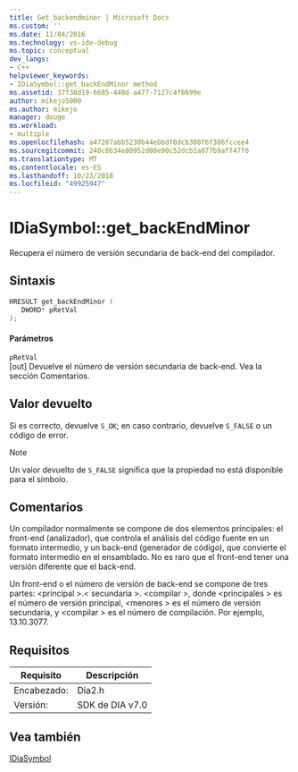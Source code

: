 ```yaml
---
title: Get_backendminor | Microsoft Docs
ms.custom: ''
ms.date: 11/04/2016
ms.technology: vs-ide-debug
ms.topic: conceptual
dev_langs:
- C++
helpviewer_keywords:
- IDiaSymbol::get_backEndMinor method
ms.assetid: 37f38d19-6685-440d-a477-7127c4f8699e
author: mikejo5000
ms.author: mikejo
manager: douge
ms.workload:
- multiple
ms.openlocfilehash: a47287abb5230b44ebbdf0dcb300f6f386fccee4
ms.sourcegitcommit: 240c8b34e80952d00e90c52dcb1a077b9aff47f6
ms.translationtype: MT
ms.contentlocale: es-ES
ms.lasthandoff: 10/23/2018
ms.locfileid: "49925947"
---
```

# <a name="idiasymbolgetbackendminor"></a>IDiaSymbol::get_backEndMinor
Recupera el número de versión secundaria de back-end del compilador.  
  
## <a name="syntax"></a>Sintaxis  
  
```C++  
HRESULT get_backEndMinor (   
   DWORD* pRetVal  
);  
```  
  
#### <a name="parameters"></a>Parámetros  
 `pRetVal`  
 [out] Devuelve el número de versión secundaria de back-end. Vea la sección Comentarios.  
  
## <a name="return-value"></a>Valor devuelto  
 Si es correcto, devuelve `S_OK`; en caso contrario, devuelve `S_FALSE` o un código de error.  
  
> [!NOTE]
>  Un valor devuelto de `S_FALSE` significa que la propiedad no está disponible para el símbolo.  
  
## <a name="remarks"></a>Comentarios  
 Un compilador normalmente se compone de dos elementos principales: el front-end (analizador), que controla el análisis del código fuente en un formato intermedio, y un back-end (generador de código), que convierte el formato intermedio en el ensamblado. No es raro que el front-end tener una versión diferente que el back-end.  
  
 Un front-end o el número de versión de back-end se compone de tres partes: \<principal >.\< secundaria >. \<compilar >, donde \<principales > es el número de versión principal, \<menores > es el número de versión secundaria, y \<compilar > es el número de compilación. Por ejemplo, 13.10.3077.  
  
## <a name="requirements"></a>Requisitos  
  
|Requisito|Descripción|  
|-----------------|-----------------|  
|Encabezado:|Dia2.h|  
|Versión:|SDK de DIA v7.0|  
  
## <a name="see-also"></a>Vea también  
 [IDiaSymbol](../../debugger/debug-interface-access/idiasymbol.md)